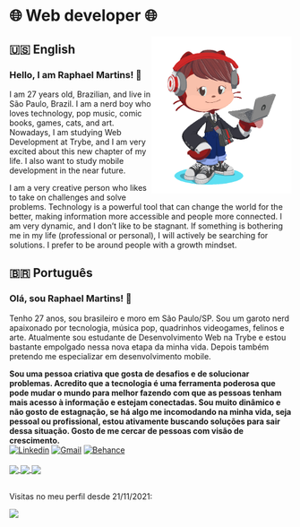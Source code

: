 # :globe_with_meridians: Web developer :globe_with_meridians:

<img align="right" src="imagens/my_octocat.png" alt="My octocat" width="250px">

## :us: English
### Hello, I am Raphael Martins! 👋
<p>I am 27 years old, Brazilian, and live in São Paulo, Brazil. I am a nerd boy who loves technology, pop music, comic books, games, cats, and art. Nowadays, I am studying Web Development at Trybe, and I am very excited about this new chapter of my life. I also want to study mobile development in the near future.</p>
<p>I am a very creative person who likes to take on challenges and solve problems. Technology is a powerful tool that can change the world for the better, making information more accessible and people more connected. I am very dynamic, and I don’t like to be stagnant. If something is bothering me in my life (professional or personal), I will actively be searching for solutions. I prefer to be around people with a growth mindset.</p>

## :brazil: Português
### Olá, sou Raphael Martins! 👋
<p>Tenho 27 anos, sou brasileiro e moro em São Paulo/SP. Sou um garoto nerd apaixonado por tecnologia, música pop, quadrinhos videogames, felinos e arte. Atualmente sou estudante de Desenvolvimento Web na Trybe e estou bastante empolgado nessa nova etapa da minha vida. Depois também pretendo me especializar em desenvolvimento mobile.</p>
<b>Sou uma pessoa criativa que gosta de desafios e de solucionar problemas. Acredito que a tecnologia é uma ferramenta poderosa que pode mudar o mundo para melhor fazendo com que as pessoas tenham mais acesso à informação e estejam conectadas. Sou muito dinâmico e não gosto de estagnação, se há algo me incomodando na minha vida, seja pessoal ou profissional, estou ativamente buscando soluções para sair dessa situação. Gosto de me cercar de pessoas com visão de crescimento.</b>
<br>
<div>
    <a href="https://www.linkedin.com/in/raphaelameidamartins/" target="_blank" rel="external"><img src="https://img.shields.io/badge/LinkedIn-0077B5?style=for-the-badge&logo=linkedin&logoColor=white" alt="Linkedin"></a>
    <a href="mailto:raphael.almeida.martins@gmail.com" target="_blank"><img src="https://img.shields.io/badge/Gmail-D14836?style=for-the-badge&logo=gmail&logoColor=white" alt="Gmail"></a>
    <a href="https://www.behance.net/raphaelalmeida13" target="_blank" rel="external"><img src="https://aleen42.github.io/badges/src/behance.svg" alt="Behance"></a>    
</div>
<br>
<a href="https://github.com/anuraghazra/github-readme-stats">
  <img align="center" width="500px" src="https://github-readme-stats.vercel.app/api?username=raphaelalmeidamartins&count_private=true&show_icons=true&theme=dracula" />
</a>
<a href="https://github.com/anuraghazra/github-readme-stats">
  <img align="center" width="500px" src="https://github-readme-stats.vercel.app/api/top-langs/?username=raphaelalmeidamartins&layout=compact&theme=dracula" />
</a>
<a href="https://git.io/streak-stats">
  <img align="center" width="500px" src="http://github-readme-streak-stats.herokuapp.com?user=raphaelalmeidamartins&theme=dark&date_format=M%20j%5B%2C%20Y%5D" />
</a>
<br>
<br>
<div>
    <p>Visitas no meu perfil desde 21/11/2021:</p>
    <p><img alingn="center" src="https://profile-counter.glitch.me/raphaelalmeidamartins/count.svg"></p>
</div>
